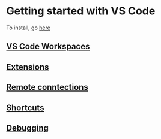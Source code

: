 # Getting started with VS Code

To install, go [here](https://code.visualstudio.com/download) 

## [VS Code Workspaces](workspaces.md)

## [Extensions](extensions.md)

## [Remote conntections](remote.md)

## [Shortcuts](shortcuts.md)

## [Debugging](debugging.md)


